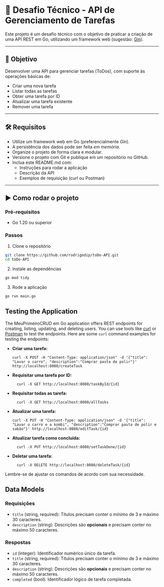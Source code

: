 # 🚀 Desafio Técnico - API de Gerenciamento de Tarefas

Este projeto é um desafio técnico com o objetivo de praticar a criação de uma API REST em Go, utilizando um framework web (sugestão: [Gin](https://github.com/gin-gonic/gin)).

---

## 🎯 Objetivo

Desenvolver uma API para gerenciar tarefas (ToDos), com suporte às operações básicas de:

- Criar uma nova tarefa
- Listar todas as tarefas
- Obter uma tarefa por ID
- Atualizar uma tarefa existente
- Remover uma tarefa

---

## 🛠 Requisitos

- Utilize um framework web em Go (preferencialmente *Gin*).
- A persistência dos dados pode ser feita *em memória*.
- Organize o projeto de forma clara e modular.
- Versione o projeto com Git e publique em um repositório no GitHub.
- Inclua este README.md com:
  - Instruções para rodar a aplicação
  - Descrição da API
  - Exemplos de requisição (curl ou Postman)

---

## ▶️ Como rodar o projeto

### Pré-requisitos

- Go 1.20 ou superior

### Passos

1. Clone o repositório
```bash
git clone https://github.com/rodrigodip/toDo-API.git
cd toDo-API
```
2. Instale as dependências
```bash
go mod tidy
```

3. Rode a aplicação
```bash
go run main.go
```

## Testing the Application

The MeuPrimeiroCRUD em Go application offers REST endpoints for creating, listing, updating, and deleting users. You can use tools like [curl](https://curl.se/) or [Postman](https://www.postman.com/) to test the endpoints. Here are some `curl` command examples for testing the endpoints:

- **Criar uma tarefa:**

  ```
  curl -X POST -H "Content-Type: application/json" -d '{"title": "Lavar o carro", "description":"Comprar pasta de polir"}' http://localhost:8080/createTask
  ```

- **Requisitar uma tarefa por ID:**

  ```
    curl -X GET http://localhost:8080/taskById/{id}
  ```

- **Requisitar todas as tarefa:**

  ```
    curl -X GET http://localhost:8080/allTasks
  ```

- **Atualizar uma tarefa:**

  ```
  curl -X PUT -H "Content-Type: application/json" -d '{"title": "Lavar o carro e a kombi", "description":"Comprar pasta de polir e sabão"}' http://localhost:8080/editTask/{id}
  ```

- **Atualizar tarefa como concluída:**

  ```
    curl -X PUT http://localhost:8080/setTaskDone/{id}
  ```

- **Deletar uma tarefa:**

  ```
    curl -X DELETE http://localhost:8080/deleteTask/{id}
  ```

Lembre-se de ajustar os comandos de acordo com sua necessidade.

## Data Models

### Requisições

- `title` (string, required): Títulos precisam conter o mínimo de 3 e máximo 30 caracteres.
- `description` (string):  Descrições são **opcionais** e precisam conter no máximo 50 caracteres.

### Respostas

- `id` (integer): Identificador numérico único da tarefa.
- `title` (string, required): Títulos precisam conter o mínimo de 3 e máximo 30 caracteres.
- `description` (string): Descrições são **opcionais** e precisam conter no máximo 50 caracteres.
- `completed` (bool): Identificador lógico de tarefa completada.

